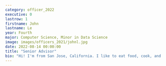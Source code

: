 ```yaml
---
category: officer_2022
executive: 0
lastrow: 1
firstname: John
lastname: Le
year: Fourth
major: Computer Science, Minor in Data Science
image: images/officers_2021/johnl.jpg
date: 2022-08-14 00:00:00
title: "Senior Advisor"
bio: "Hi! I'm from San Jose, California. I like to eat food, cook, and play badminton."
---
```

